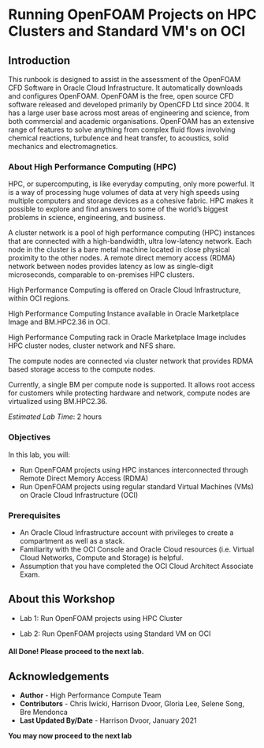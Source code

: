 # Running OpenFOAM Projects on HPC Clusters and Standard VM's on OCI

## Introduction

This runbook is designed to assist in the assessment of the OpenFOAM CFD Software in Oracle Cloud Infrastructure. It automatically downloads and configures OpenFOAM. OpenFOAM is the free, open source CFD software released and developed primarily by OpenCFD Ltd since 2004. It has a large user base across most areas of engineering and science, from both commercial and academic organisations. OpenFOAM has an extensive range of features to solve anything from complex fluid flows involving chemical reactions, turbulence and heat transfer, to acoustics, solid mechanics and electromagnetics.

### **About High Performance Computing (HPC)**
HPC, or supercomputing, is like everyday computing, only more powerful. It is a way of processing huge volumes of data at very high speeds using multiple computers and storage devices as a cohesive fabric. HPC makes it possible to explore and find answers to some of the world’s biggest problems in science, engineering, and business.

A cluster network is a pool of high performance computing (HPC) instances that are connected with a high-bandwidth, ultra low-latency network. Each node in the cluster is a bare metal machine located in close physical proximity to the other nodes. A remote direct memory access (RDMA) network between nodes provides latency as low as single-digit microseconds, comparable to on-premises HPC clusters.

High Performance Computing is offered on Oracle Cloud Infrastructure, within OCI regions.

High Performance Computing Instance available in Oracle Marketplace Image and BM.HPC2.36 in OCI.

High Performance Computing rack in Oracle Marketplace Image includes HPC cluster nodes, cluster network and NFS share.

The compute nodes are connected via cluster network that provides RDMA based storage access to the compute nodes.

Currently, a single BM per compute node is supported. It allows root access for customers while protecting hardware and network, compute nodes are virtualized using BM.HPC2.36.


*Estimated Lab Time*: 2 hours

### Objectives

In this lab, you will:
* Run OpenFOAM projects using HPC instances interconnected through Remote Direct Memory Access (RDMA)
* Run OpenFOAM projects using regular standard Virtual Machines (VMs) on Oracle Cloud Infrastructure (OCI)

### Prerequisites

- An Oracle Cloud Infrastructure account with privileges to create a compartment as well as a stack.
- Familiarity with the OCI Console and Oracle Cloud resources (i.e. Virtual Cloud Networks, Compute and Storage) is helpful.
- Assumption that you have completed the OCI Cloud Architect Associate Exam.

## About this Workshop

- Lab 1: Run OpenFOAM projects using HPC Cluster

- Lab 2: Run OpenFOAM projects using Standard VM on OCI



#### All Done! Please proceed to the next lab.

## Acknowledgements
* **Author** - High Performance Compute Team
* **Contributors** -  Chris Iwicki, Harrison Dvoor, Gloria Lee, Selene Song, Bre Mendonca
* **Last Updated By/Date** - Harrison Dvoor, January 2021




**You may now proceed to the next lab**